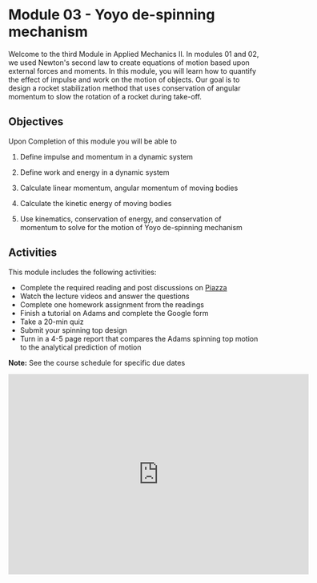 # Module 03 - Yoyo de-spinning mechanism

Welcome to the third Module in Applied Mechanics II. In modules 01 and 02, we
used Newton's second law to create equations of motion based upon external
forces and moments. In this module, you will learn how to quantify the effect of
impulse and work on the motion of objects. Our goal is to design a rocket
stabilization method that uses conservation of angular momentum to slow the
rotation of a rocket during take-off. 

## Objectives

Upon Completion of this module you will be able to 

1. Define impulse and momentum in a dynamic system

2. Define work and energy in a dynamic system

3. Calculate linear momentum, angular momentum of moving bodies

4. Calculate the kinetic energy of moving bodies

5. Use kinematics, conservation of energy, and conservation of momentum to solve
for the motion of Yoyo de-spinning mechanism
 
## Activities

This module includes the following activities:

* Complete the required reading and post discussions on [Piazza]()
* Watch the lecture videos and answer the questions
* Complete one homework assignment from the readings
* Finish a tutorial on Adams and complete the Google form
* Take a 20-min quiz
* Submit your spinning top design
* Turn in a 4-5 page report that compares the Adams spinning top motion to the analytical prediction of motion

<p><strong>Note:</strong> See the course schedule for specific due dates</p> 
<iframe
width="600" height="400" style="border-width: 0;"
src="https://calendar.google.com/calendar/embed?height=400&amp;wkst=1&amp;bgcolor=%23ffffff&amp;ctz=America%2FNew_York&amp;src=dWNvbm4uZWR1X3ZlaHJhNTdiZW5yNmhydTdoczc5OTdxcDUwQGdyb3VwLmNhbGVuZGFyLmdvb2dsZS5jb20&amp;color=%23616161&amp;showTitle=1&amp;mode=AGENDA&amp;showTabs=1&amp;showCalendars=0"
frameborder="0" scrolling="no"></iframe>
